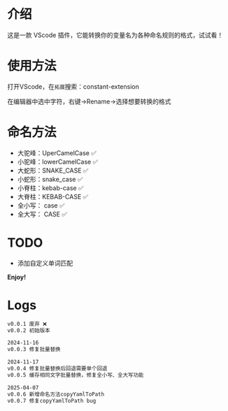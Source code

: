 # 介绍

这是一款 VScode 插件，它能转换你的变量名为各种命名规则的格式，试试看！

# 使用方法

打开VScode，在`拓展`搜索：constant-extension

在编辑器中选中字符，右键->Rename->选择想要转换的格式

# 命名方法

- 大驼峰：UperCamelCase ✅
- 小驼峰：lowerCamelCase ✅
- 大蛇形：SNAKE_CASE ✅
- 小蛇形：snake_case ✅
- 小脊柱：kebab-case ✅
- 大脊柱：KEBAB-CASE ✅
- 全小写： case ✅
- 全大写： CASE ✅


# TODO

- 添加自定义单词匹配

**Enjoy!**


# Logs
```bash
v0.0.1 废弃 ❌
v0.0.2 初始版本 

2024-11-16
v0.0.3 修复批量替换

2024-11-17
v0.0.4 修复批量替换后回退需要单个回退
v0.0.5 缓存相同文字批量替换，修复全小写、全大写功能

2025-04-07
v0.0.6 新增命名方法copyYamlToPath
v0.0.7 修复copyYamlToPath bug
```
